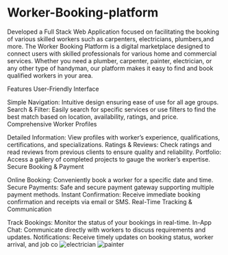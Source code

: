# Worker-Booking-platform
Developed a Full Stack Web Application focused on facilitating the booking of various skilled workers
such as carpenters, electricians, plumbers,and more.
The Worker Booking Platform is a digital marketplace designed to connect users with skilled professionals for various home and commercial services. Whether you need a plumber, carpenter, painter, electrician, or any other type of handyman, our platform makes it easy to find and book qualified workers in your area.

Features
User-Friendly Interface

Simple Navigation: Intuitive design ensuring ease of use for all age groups.
Search & Filter: Easily search for specific services or use filters to find the best match based on location, availability, ratings, and price.
Comprehensive Worker Profiles

Detailed Information: View profiles with worker’s experience, qualifications, certifications, and specializations.
Ratings & Reviews: Check ratings and read reviews from previous clients to ensure quality and reliability.
Portfolio: Access a gallery of completed projects to gauge the worker’s expertise.
Secure Booking & Payment

Online Booking: Conveniently book a worker for a specific date and time.
Secure Payments: Safe and secure payment gateway supporting multiple payment methods.
Instant Confirmation: Receive immediate booking confirmation and receipts via email or SMS.
Real-Time Tracking & Communication

Track Bookings: Monitor the status of your bookings in real-time.
In-App Chat: Communicate directly with workers to discuss requirements and updates.
Notifications: Receive timely updates on booking status, worker arrival, and job co
![electrician](https://github.com/Sanskar019/Worker-Booking-platform/assets/113277960/22e6e331-263f-45b1-946a-73ec7050bcff)
![painter](https://github.com/Sanskar019/Worker-Booking-platform/assets/113277960/1570c1e7-10f4-4e59-8a37-7440a3096585)

